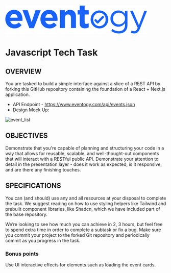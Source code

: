 ![image](/public/eventogy-logo.svg)

# Javascript Tech Task

## OVERVIEW

You are tasked to build a simple interface against a slice of a REST API by forking this GitHub repository containing the foundation of a React + Next.js application.

- API Endpoint - https://www.eventogy.com/api/events.json
- Design Mock Up:

![event_list](https://github.com/Eventogy/eventogy-frontend-static/assets/95762760/4c6aa659-7864-4649-9b0b-4755fc7862bf)

## OBJECTIVES

Demonstrate that you're capable of planning and structuring your code in a way that allows for reusable, scalable, and well-thought-out components that will interact with a RESTful public API.
Demonstrate your attention to detail in the presentation layer - does it work as expected, is it responsive, and are there any finishing touches.

## SPECIFICATIONS

You can (and should) use any and all resources at your disposal to complete the task. We suggest reading on how to use styling helpers like Tailwind and prebuilt component libraries, like Shadcn, which we have included part of the base repository.

We’re looking to see how much you can achieve in 2, 3 hours, but feel free to spend extra time in order to complete a subtask or fix a bug. Make sure you commit your project to the forked Git repository and periodically commit as you progress in the task.

### Bonus points

Use UI interactive effects for elements such as loading the event cards.
